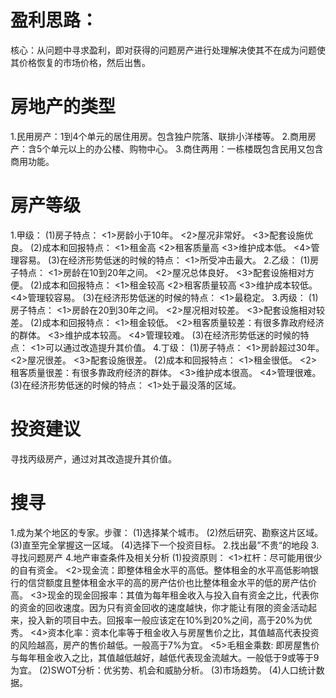 # 盈利思路：
核心：从问题中寻求盈利，即对获得的问题房产进行处理解决使其不在成为问题使其价格恢复的市场价格，然后出售。

# 房地产的类型
1.民用房产：1到4个单元的居住用房。包含独户院落、联排小洋楼等。
2.商用房产：含5个单元以上的办公楼、购物中心。
3.商住两用：一栋楼既包含民用又包含商用功能。

# 房产等级
1.甲级：
  (1)房子特点：
    <1>房龄小于10年。
    <2>屋况非常好。
    <3>配套设施优良。
  (2)成本和回报特点：
    <1>租金高
    <2>租客质量高
    <3>维护成本低。
    <4>管理容易。
  (3)在经济形势低迷的时候的特点：
    <1>所受冲击最大。
2.乙级：
  (1)房子特点：
    <1>房龄在10到20年之间。
    <2>屋况总体良好。
    <3>配套设施相对方便。
  (2)成本和回报特点：
    <1>租金较高
    <2>租客质量较高
    <3>维护成本较低。
    <4>管理较容易。
  (3)在经济形势低迷的时候的特点：
    <1>最稳定。
3.丙级：
  (1)房子特点：
    <1>房龄在20到30年之间。
    <2>屋况相对较差。
    <3>配套设施相对较差。
  (2)成本和回报特点：
    <1>租金较低。
    <2>租客质量较差：有很多靠政府经济的群体。
    <3>维护成本较高。
    <4>管理较难。
  (3)在经济形势低迷的时候的特点：
    <1>可以通过改造提升其价值。
4.丁级：
  (1)房子特点：
    <1>房龄超过30年。
    <2>屋况很差。
    <3>配套设施很差。
  (2)成本和回报特点：
    <1>租金很低。
    <2>租客质量很差：有很多靠政府经济的群体。
    <3>维护成本很高。
    <4>管理很难。
  (3)在经济形势低迷的时候的特点：
    <1>处于最没落的区域。
# 投资建议
寻找丙级房产，通过对其改造提升其价值。

# 搜寻
1.成为某个地区的专家。步骤：
  (1)选择某个城市。
  (2)然后研究、勘察这片区域。
  (3)直至完全掌握这一区域。
  (4)选择下一个投资目标。
2.找出最”不贵“的地段
3.寻找问题房产
4.地产审查条件及相关分析
  (1)投资原则：
    <1>杠杆：尽可能用很少的自有资金。
    <2>现金流：即整体租金水平的高低。整体租金的水平高低影响银行的信贷额度且整体租金水平的高的房产估价也比整体租金水平的低的房产估价高。
    <3>现金的现金回报率：其值为每年租金收入与投入自有资金之比，代表你的资金的回收速度。因为只有资金回收的速度越快，你才能让有限的资金活动起来，投入新的项目中去。回报率一般应该定在10%到20%之间，高于20%为优秀。
    <4>资本化率：资本化率等于租金收入与房屋售价之比，其值越高代表投资的风险越高，房产的售价越低。一般高于7%为宜。
    <5>毛租金乘数: 即房屋售价与每年租金收入之比，其值越低越好，越低代表现金流越大。一般低于9或等于9为宜。
  (2)SWOT分析：优劣势、机会和威胁分析。
  (3)市场趋势。
  (4)人口统计数据。
